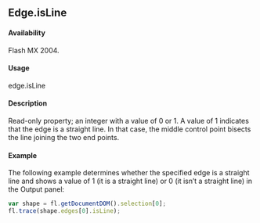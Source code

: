 ## Edge.isLine

#### Availability

Flash MX 2004.

#### Usage

edge.isLine

#### Description

Read-only property; an integer with a value of 0 or 1. A value of 1 indicates that the edge is a straight line. In that case, the middle control point bisects the line joining the two end points.

#### Example

The following example determines whether the specified edge is a straight line and shows a value of 1 (it is a straight line) or 0 (it isn’t a straight line) in the Output panel:
```javascript
var shape = fl.getDocumentDOM().selection[0];
fl.trace(shape.edges[0].isLine);

```